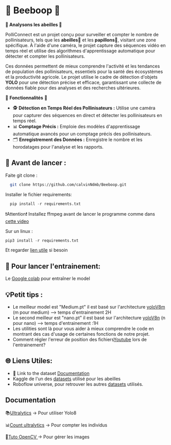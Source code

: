 # 🐝 Beeboop 🐝

**🐝 Analysons les abeilles 🐝**

PolliConnect est un projet conçu pour surveiller et compter le nombre de pollinisateurs, tels que les **abeilles🐝** et les **papillons🦋**, visitant une zone spécifique. À l'aide d'une caméra, le projet capture des séquences vidéo en temps réel et utilise des algorithmes d'apprentissage automatique pour détecter et compter les pollinisateurs. 

Ces données permettent de mieux comprendre l'activité et les tendances de population des pollinisateurs, essentiels pour la santé des écosystèmes et la productivité agricole. Le projet utilise le cadre de détection d'objets **YOLO** pour une détection précise et efficace, garantissant une collecte de données fiable pour des analyses et des recherches ultérieures.

🤖 **Fonctionnalités** 🤖

- 🕵️ **Détection en Temps Réel des Pollinisateurs :** Utilise une caméra pour capturer des séquences en direct et détecter les pollinisateurs en temps réel.
- 📊 **Comptage Précis :** Emploie des modèles d'apprentissage automatique avancés pour un comptage précis des pollinisateurs.
- 🗂️ **Enregistrement des Données :** Enregistre le nombre et les horodatages pour l'analyse et les rapports.


## 🚀 Avant de lancer :

Faite git clone :
```bash
  git clone https://github.com/calvinNdmb/Beeboop.git
```

Installer le fichier requirements:

```python
  pip install -r requirements.txt
```

❗Attention❗
Installez ffmpeg avant de lancer le programme comme dans [cette video](https://youtu.be/5xgegeBL0kw?si=9IGn_WC2v2J2d5Eq)

Sur un linux :

```python
pip3 install -r requirements.txt
```
Et regarder [lien utile](https://raspberrypi-guide.github.io/programming/install-opencv) si besoin



## 🧮 Pour lancer l'entrainement:

Le [Google colab](https://colab.research.google.com/drive/1hvyosE5pSRpjm5LHExdDigdmbghjksuc?usp=sharing) pour entraîner le model


## 💡Petit tips :

- Le meilleur model est "Medium.pt" il est basé sur l'architecture [yoloV8m](https://docs.ultralytics.com/models/yolov8/) (m pour medium) --> temps d'entrainement 2H
- Le second meilleur est "nano.pt" il est basé sur l'architecture [yoloV8n](https://docs.ultralytics.com/models/yolov8/) (n pour nano) --> temps d'entrainement :1H
- Les utilities sont là pour vous aider à mieux comprendre le code en montrant des cas d'usage de certaines fonctions de notre projet.
- Comment régler l'erreur de position des fichiers[Youtube](https://youtu.be/LNwODJXcvt4?si=bTVhICUVB16pZbIP&t=159) lors de l'entrainement?


## 🌐 Liens Utiles:

- 📂 Link to the dataset [Documentation](https://universe.roboflow.com/mopi/beeboop)
- Kaggle de l'un des [datasets](https://www.kaggle.com/datasets/jerzydziewierz/bee-vs-wasp) utilisé pour les abeilles
- Roboflow universe, pour retrouver les autres [datasets](https://universe.roboflow.com/) utilisés.

## Documentation

📚[Ultralytics](https://docs.ultralytics.com/integrations/) -> Pour utiliser Yolo8 

📊[Count ultralytics](https://docs.ultralytics.com/guides/object-counting/) -> Pour compter les individus

🎥[Tuto OpenCV ](https://www.youtube.com/watch?v=jLPSnlaAnb4) -> Pour gérer les images

